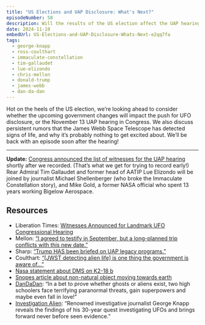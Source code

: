 ```yaml
---
title: "US Elections and UAP Disclosure: What's Next?"
episodeNumber: 58
description: Will the results of the US election affect the UAP hearing and push for disclosure?
date: 2024-11-10
embedUrl: US-Elections-and-UAP-Disclosure-Whats-Next-e2qq7fa
tags:
  - george-knapp
  - ross-coulthart
  - immaculate-constellation
  - tim-gallaudet
  - lue-elizondo
  - chris-mellon
  - donald-trump
  - james-webb
  - dan-da-dan
---
```


Hot on the heels of the US election, we’re looking ahead to consider whether the upcoming government changes will impact the push for UFO disclosure, or the November 13 UAP hearing in Congress. We also discuss persistent rumors that the James Webb Space Telescope has detected signs of life, and why it’s probably nothing to get excited about. We’ll be back with an episode soon after the hearing!

---

**Update:** [Congress announced the list of witnesses for the UAP hearing](https://www.liberationtimes.com/home/witnesses-announced-for-landmark-ufo-congressional-hearing) shortly after we recorded. (That’s what we get for trying to record early!) Rear Admiral Tim Gallaudet and former head of AATIP Lue Elizondo will be joined by journalist Michael Shellenberger (who broke the Immaculate Constellation story), and Mike Gold, a former NASA official who spent 13 years working Bigelow Aerospace.

## Resources

- Liberation Times: [Witnesses Announced for Landmark UFO Congressional Hearing](https://www.liberationtimes.com/home/witnesses-announced-for-landmark-ufo-congressional-hearing)
- Mellon: [“I agreed to testify in September, but a long-planned trip conflicts with this new date.”](https://x.com/ChrisKMellon/status/1854618704652517756)
- Sharp: [“Trump HAS been briefed on UAP legacy programs.”](https://x.com/ChrisUKSharp/status/1854479714414461295)
- Coulthart: [“\[JWST detecting alien life\] is one thing the government is aware of…”](https://www.reddit.com/r/UFOs/comments/1glyq21/ross_coulthart_and_james_webb_claims/)
- [Nasa statement about DMS on K2-18 b](https://www.nasa.gov/universe/exoplanets/webb-discovers-methane-carbon-dioxide-in-atmosphere-of-k2-18-b/)
- [Snopes article about non-natural object moving towards earth](https://www.snopes.com/fact-check/james-webb-space-telescope-spotted-spaceship/)
- [DanDaDan](https://www.netflix.com/title/81736884): “In a bet to prove whether ghosts or aliens exist, two high schoolers face terrifying paranormal threats, gain superpowers and maybe even fall in love!”
- [Investigation Alien](https://www.netflix.com/title/81674441): “Renowned investigative journalist George Knapp reveals the findings of his 30-year quest investigating UFOs and brings forward never before seen evidence.”
